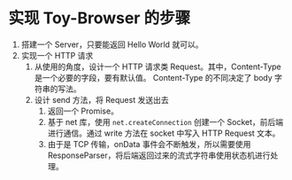 # 实现 Toy-Browser 的步骤

1. 搭建一个 Server，只要能返回 Hello World 就可以。
2. 实现一个 HTTP 请求
   1. 从使用的角度，设计一个 HTTP 请求类 Request。其中，Content-Type 是一个必要的字段，要有默认值。 Content-Type 的不同决定了 body 字符串的写法。
   2. 设计 send 方法，将 Request 发送出去
      1. 返回一个 Promise。
      2. 基于 net 库，使用 `net.createConnection` 创建一个 Socket，前后端进行通信。通过 write 方法在 socket 中写入 HTTP Request 文本。
      3. 由于是 TCP 传输，onData 事件会不断触发，所以需要使用 ResponseParser，将后端返回过来的流式字符串使用状态机进行处理。
